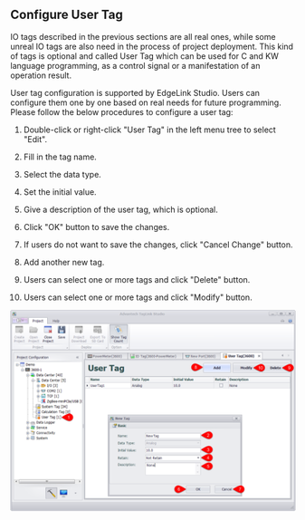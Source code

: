 ## Configure User Tag

IO tags described in the previous sections are all real ones, while some unreal IO tags are also need in the process of project deployment. This kind of tags is optional and called User Tag which can be used for C and KW language programming, as a control signal or a manifestation of an operation result.

User tag configuration is supported by EdgeLink Studio. Users can configure them one by one based on real needs for future programming. Please follow the below procedures to configure a user tag:

1. Double-click or right-click "User Tag" in the left menu tree to select "Edit".

2. Fill in the tag name.

3. Select the data type.

4. Set the initial value.

5. Give a description of the user tag, which is optional.

6. Click "OK" button to save the changes.

7. If users do not want to save the changes, click "Cancel Change" button.

8. Add another new tag.

9. Users can select one or more tags and click "Delete" button.

10. Users can select one or more tags and click "Modify" button.

![](UserTag.png)